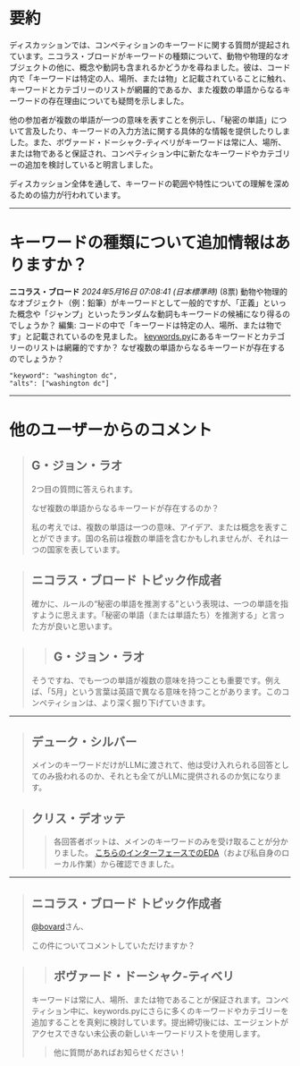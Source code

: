 # 要約 
ディスカッションでは、コンペティションのキーワードに関する質問が提起されています。ニコラス・ブロードがキーワードの種類について、動物や物理的なオブジェクトの他に、概念や動詞も含まれるかどうかを尋ねました。彼は、コード内で「キーワードは特定の人、場所、または物」と記載されていることに触れ、キーワードとカテゴリーのリストが網羅的であるか、また複数の単語からなるキーワードの存在理由についても疑問を示しました。

他の参加者が複数の単語が一つの意味を表すことを例示し、「秘密の単語」について言及したり、キーワードの入力方法に関する具体的な情報を提供したりしました。また、ボヴァード・ドーシャク-ティベリがキーワードは常に人、場所、または物であると保証され、コンペティション中に新たなキーワードやカテゴリーの追加を検討していると明言しました。

ディスカッション全体を通して、キーワードの範囲や特性についての理解を深めるための協力が行われています。

---
# キーワードの種類について追加情報はありますか？
**ニコラス・ブロード** *2024年5月16日 07:08:41 (日本標準時)* (8票)
動物や物理的なオブジェクト（例：鉛筆）がキーワードとして一般的ですが、「正義」といった概念や「ジャンプ」といったランダムな動詞もキーワードの候補になり得るのでしょうか？
編集: コードの中で「キーワードは特定の人、場所、または物です」と記載されているのを見ました。
[keywords.py](https://www.kaggle.com/competitions/llm-20-questions/data)にあるキーワードとカテゴリーのリストは網羅的ですか？
なぜ複数の単語からなるキーワードが存在するのでしょうか？ 
```
"keyword": "washington dc",
"alts": ["washington dc"]
```

---
# 他のユーザーからのコメント
> ## G・ジョン・ラオ
> 
> 2つ目の質問に答えられます。 
> 
> なぜ複数の単語からなるキーワードが存在するのか？
> 
> 私の考えでは、複数の単語は一つの意味、アイデア、または概念を表すことができます。国の名前は複数の単語を含むかもしれませんが、それは一つの国家を表しています。

> ## ニコラス・ブロード トピック作成者
> 
> 確かに、ルールの“秘密の単語を推測する”という表現は、一つの単語を指すように思えます。「秘密の単語（または単語たち）を推測する」と言った方が良いと思います。

> > ## G・ジョン・ラオ
> > 
> そうですね、でも一つの単語が複数の意味を持つことも重要です。例えば、「5月」という言葉は英語で異なる意味を持つことがあります。このコンペティションは、より深く掘り下げていきます。

---
> ## デューク・シルバー
> 
> メインのキーワードだけがLLMに渡されて、他は受け入れられる回答としてのみ扱われるのか、それとも全てがLLMに提供されるのか気になります。

> ## クリス・デオッテ
> > 各回答者ボットは、メインのキーワードのみを受け取ることが分かりました。 [こちらのインターフェースでのEDA](https://www.kaggle.com/code/rturley/run-debug-llm-20-questions-in-a-notebook)（および私自身のローカル作業）から確認できました。

---
> ## ニコラス・ブロード トピック作成者
> 
> [@bovard](https://www.kaggle.com/bovard)さん、
> 
> この件についてコメントしていただけますか？

> > ## ボヴァード・ドーシャク-ティベリ
> > 
> キーワードは常に人、場所、または物であることが保証されます。コンペティション中に、keywords.pyにさらに多くのキーワードやカテゴリーを追加することを真剣に検討しています。提出締切後には、エージェントがアクセスできない未公表の新しいキーワードリストを使用します。
> > 
> > 他に質問があればお知らせください！

